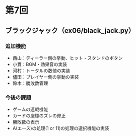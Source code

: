 # 第7回
## ブラックジャック（ex06/black_jack.py）
### 追加機能
- 西山：ディーラー側の挙動、ヒット・スタンドのボタン
- 小貫：BGM・効果音の実装
- 河村：トータルの数値の実装
- 儘田：プレイヤー側の挙動の実装
- 鈴木：勝敗数管理
### 今後の課題
- ゲームの連戦機能
- カードの座標のズレの修正
- 勝敗数の表示
- A(エース)の処理(1 or 11)の処理の選択機能の実装